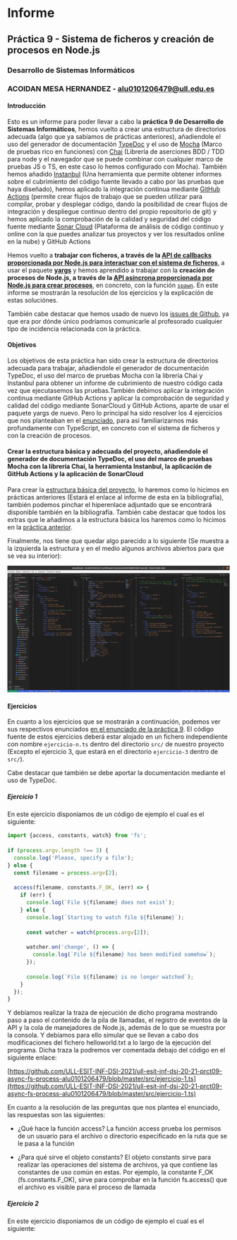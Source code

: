 # Informe
## Práctica 9 - Sistema de ficheros y creación de procesos en Node.js
### Desarrollo de Sistemas Informáticos
### ACOIDAN MESA HERNANDEZ - alu0101206479@ull.edu.es


#### Introducción
Esto es un informe para poder llevar a cabo la **práctica 9 de Desarrollo de Sistemas Informáticos**, hemos vuelto a crear una estructura de directorios adecuada (algo que ya sabíamos de prácticas anteriores), añadiendole el uso del generador de documentación [TypeDoc](https://typedoc.org/) y el uso de [Mocha](https://mochajs.org/) (Marco de pruebas rico en funciones) con [Chai](https://www.chaijs.com/) (Librería de aserciones BDD / TDD para node y el navegador que se puede combinar con cualquier marco de pruebas JS o TS, en este caso lo hemos configurado con Mocha). También hemos añadido [Instanbul](https://istanbul.js.org/) (Una herramienta que permite obtener informes sobre el cubrimiento del código fuente llevado a cabo por las pruebas que haya diseñado), hemos aplicado la integración continua mediante [GitHub Actions](https://docs.github.com/en/actions) (permite crear flujos de trabajo que se pueden utilizar para compilar, probar y desplegar código, dando la posibilidad de crear flujos de integración y despliegue continuo dentro del propio repositorio de git) y hemos aplicado la comprobación de la calidad y seguridad del código fuente mediante [Sonar Cloud](https://sonarcloud.io/) (Plataforma de análisis de código continuo y online con la que puedes analizar tus proyectos y ver los resultados online en la nube) y GitHub Actions

Hemos vuelto a **trabajar con ficheros, a través de la [API de callbacks proporcionada por Node.js para interactuar con el sistema de ficheros](https://nodejs.org/dist/latest/docs/api/fs.html#fs_callback_api)**, a usar el paquete **[yargs](https://www.npmjs.com/package/yargs)** y hemos aprendido a trabajar con la **creación de procesos de Node.js, a través de la [API asíncrona proporcionada por Node.js para crear procesos](https://nodejs.org/dist/latest/docs/api/child_process.html#child_process_asynchronous_process_creation)**, en concreto, con la función [`spawn`](https://nodejs.org/dist/latest/docs/api/child_process.html#child_process_child_process_spawn_command_args_options). En este informe se mostrarán la resolución de los ejercicios y la explicación de estas soluciónes.

También cabe destacar que hemos usado de nuevo los [issues de Github](https://guides.github.com/features/issues/), ya que era por dónde único podríamos comunicarle al profesorado cualquier tipo de incidencia relacionada con la práctica.




#### Objetivos
Los objetivos de esta práctica han sido crear la estructura de directorios adecuada para trabajar, añadiendole el generador de documentación TypeDoc, el uso del marco de pruebas Mocha con la libreria Chai y Instanbul para obtener un informe de cubrimiento de nuestro código cada vez que ejecutasemos las pruebas.También debimos aplicar la integración continua mediante GitHub Actions y aplicar la comprobación de seguridad y calidad del código mediante SonarCloud y GitHub Actions, aparte de usar el paquete yargs de nuevo. Pero lo principal ha sido resolver los 4 ejercicios que nos planteaban en el [enunciado](https://ull-esit-inf-dsi-2021.github.io/prct09-async-fs-process/), para así familiarizarnos más profundamente con TypeScript, en concreto con el sistema de ficheros y con la creación de procesos.




#### Crear la estructura básica y adecuada del proyecto, añadiendole el generador de documentación TypeDoc, el uso del marco de pruebas Mocha con la librería Chai, la herramienta Instanbul, la aplicación de GitHub Actions y la aplicación de SonarCloud
Para crear la [estructura básica del proyecto](https://ull-esit-inf-dsi-2021.github.io/typescript-theory/typescript-project-setup.html), lo haremos como lo hicimos en prácticas anteriores (Estará el enlace al informe de esta en la bibliografía), también podemos pinchar el hiperenlace adjuntado que se encontrará disponible también en la bibliografía. También cabe destacar que todos los extras que le añadimos a la estructura básica los haremos como lo hicimos en la [práctica anterior](https://ull-esit-inf-dsi-2021.github.io/ull-esit-inf-dsi-20-21-prct08-filesystem-notes-app-alu0101206479/).

Finalmente, nos tiene que quedar algo parecido a lo siguiente (Se muestra a la izquierda la estructura y en el medio algunos archivos abiertos para que se vea su interior):

![Estructura del directorio](src/estructurafinal.png)




#### Ejercicios
En cuanto a los ejercicios que se mostrarán a continuación, podemos ver sus respectivos enunciados [en el enunciado de la práctica 9](https://ull-esit-inf-dsi-2021.github.io/prct09-async-fs-process/). El código fuente de estos ejercicios deberá estar alojado en un fichero independiente con nombre `ejercicio-n.ts` dentro del directorio `src/` de nuestro proyecto (Excepto el ejercicio 3, que estará en el directorio `ejercicio-3` dentro de `src/`).

Cabe destacar que también se debe aportar la documentación mediante el uso de TypeDoc.




##### Ejercicio 1
En este ejercicio disponiamos de un código de ejemplo el cual es el siguiente:

```typescript
import {access, constants, watch} from 'fs';

if (process.argv.length !== 3) {
  console.log('Please, specify a file');
} else {
  const filename = process.argv[2];

  access(filename, constants.F_OK, (err) => {
    if (err) {
      console.log(`File ${filename} does not exist`);
    } else {
      console.log(`Starting to watch file ${filename}`);

      const watcher = watch(process.argv[2]);

      watcher.on('change', () => {
        console.log(`File ${filename} has been modified somehow`);
      });

      console.log(`File ${filename} is no longer watched`);
    }
  });
}
```

Y debíamos realizar la traza de ejecución de dicho programa mostrando paso a paso el contenido de la pila de llamadas, el registro de eventos de la API y la cola de manejadores de Node.js, además de lo que se muestra por la consola. Y debíamos para ello simular que se llevan a cabo dos modificaciones del fichero helloworld.txt a lo largo de la ejecución del programa. Dicha traza la podremos ver comentada debajo del código en el siguiente enlace:

  [https://github.com/ULL-ESIT-INF-DSI-2021/ull-esit-inf-dsi-20-21-prct09-async-fs-process-alu0101206479/blob/master/src/ejercicio-1.ts](https://github.com/ULL-ESIT-INF-DSI-2021/ull-esit-inf-dsi-20-21-prct09-async-fs-process-alu0101206479/blob/master/src/ejercicio-1.ts)
  
En cuanto a la resolución de las preguntas que nos plantea el enunciado, las respuestas son las siguientes:

* ¿Qué hace la función access?
La función access prueba los permisos de un usuario para el archivo o directorio especificado en la ruta que se le pasa a la función

* ¿Para qué sirve el objeto constants?
El objeto constants sirve para realizar las operaciones del sistema de archivos, ya que contiene las constantes de uso común en estas. Por ejemplo, la constante F_OK (fs.constants.F_OK), sirve para comprobar en la función fs.access() que el archivo es visible para el proceso de llamada



##### Ejercicio 2
En este ejercicio disponiamos de un código de ejemplo el cual es el siguiente:



